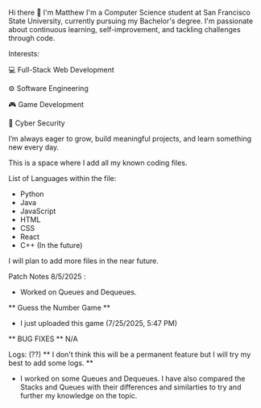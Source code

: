 Hi there 👋 I'm Matthew
I'm a Computer Science student at San Francisco State University, currently pursuing my Bachelor's degree. I'm passionate about continuous learning, self-improvement, and tackling challenges through code.

Interests:

💻 Full-Stack Web Development

⚙️ Software Engineering

🎮 Game Development

🔐 Cyber Security

I’m always eager to grow, build meaningful projects, and learn something new every day.

This is a space where I add all my known coding files. 

List of Languages within the file:

- Python
- Java
- JavaScript
- HTML
- CSS
- React
- C++ (In the future)

I will plan to add more files in the near future.

Patch Notes 8/5/2025 :
- Worked on Queues and Dequeues.

** Guess the Number Game **
- I just uploaded this game (7/25/2025, 5:47 PM)

** BUG FIXES **
N/A

Logs: (??)
** I don't think this will be a permanent feature but I will try my best to add some logs. **
- I worked on some Queues and Dequeues. I have also compared the Stacks and Queues with their differences and similarties to try and further my knowledge on the topic.
